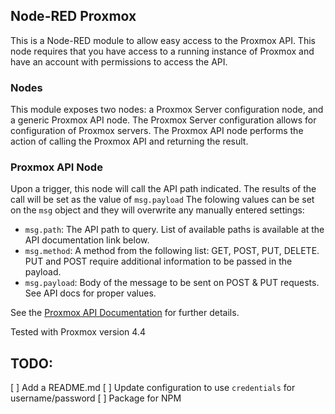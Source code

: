 ## Node-RED Proxmox
This is a Node-RED module to allow easy access to the Proxmox API. 
This node requires that you have access to a running instance of Proxmox and have an account with permissions to access the API.

### Nodes
This module exposes two nodes: a Proxmox Server configuration node, and a generic Proxmox API node. The Proxmox Server configuration allows for configuration of Proxmox servers. The Proxmox API node performs the action of calling the Proxmox API and returning the result.

### Proxmox API Node
Upon a trigger, this node will call the API path indicated. The results of the call will be set as the value of `msg.payload`
The folowing values can be set on the `msg` object and they will overwrite any manually entered settings:
- `msg.path`: The API path to query. List of available paths is available at the API documentation link below.
- `msg.method`: A method from the following list: GET, POST, PUT, DELETE. PUT and POST require additional information to be passed in the payload.
- `msg.payload`: Body of the message to be sent on POST & PUT requests. See API docs for proper values. 

See the [Proxmox API Documentation](https://pve.proxmox.com/pve-docs/api-viewer/index.html) for further details.

Tested with Proxmox version 4.4



## TODO:
[ ] Add a README.md
[ ] Update configuration to use `credentials` for username/password
[ ] Package for NPM
